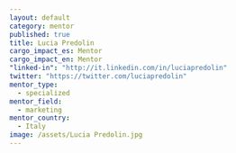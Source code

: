 ```yaml
---
layout: default
category: mentor
published: true
title: Lucia Predolin
cargo_impact_es: Mentor
cargo_impact_en: Mentor
"linked-in": "http://it.linkedin.com/in/luciapredolin"
twitter: "https://twitter.com/luciapredolin"
mentor_type: 
  - specialized
mentor_field: 
  - marketing
mentor_country: 
  - Italy
image: /assets/Lucia Predolin.jpg
---
```


